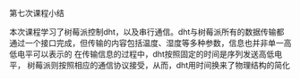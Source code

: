 第七次课程小结

本次课程学习了树莓派控制dht，以及串行通信。dht与树莓派所有的数据传输都通过一个接口完成，但传输的内容包括温度、湿度等多种参数，信息也并非单一高低电平可以表示的
    在传输信息的过程中，dht按照固定的时间是序列发送高低电平， 树莓派则按照相应的通信协议接受，从而，dht用时间换来了物理结构的简化
